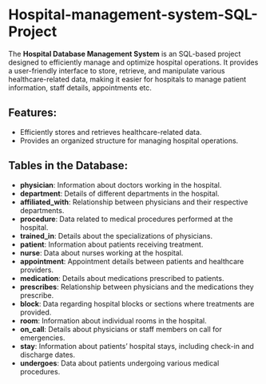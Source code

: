 # Hospital-management-system-SQL-Project

The **Hospital Database Management System** is an SQL-based project designed to efficiently manage and optimize hospital operations. It provides a user-friendly interface to store, retrieve, and manipulate various healthcare-related data, making it easier for hospitals to manage patient information, staff details, appointments etc.

## Features:
- Efficiently stores and retrieves healthcare-related data.
- Provides an organized structure for managing hospital operations.

## Tables in the Database:
- **physician**: Information about doctors working in the hospital.
- **department**: Details of different departments in the hospital.
- **affiliated_with**: Relationship between physicians and their respective departments.
- **procedure**: Data related to medical procedures performed at the hospital.
- **trained_in**: Details about the specializations of physicians.
- **patient**: Information about patients receiving treatment.
- **nurse**: Data about nurses working at the hospital.
- **appointment**: Appointment details between patients and healthcare providers.
- **medication**: Details about medications prescribed to patients.
- **prescribes**: Relationship between physicians and the medications they prescribe.
- **block**: Data regarding hospital blocks or sections where treatments are provided.
- **room**: Information about individual rooms in the hospital.
- **on_call**: Details about physicians or staff members on call for emergencies.
- **stay**: Information about patients’ hospital stays, including check-in and discharge dates.
- **undergoes**: Data about patients undergoing various medical procedures.


